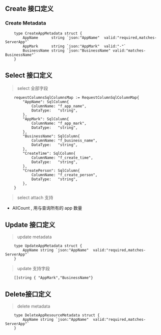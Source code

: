 
## Create 接口定义

### Create Metadata

```gotemplate
	type CreateAppMetadata struct {
		AppName      string `json:"AppName"  valid:"required,matches-ServerApp"`
		AppMark      string `json:"AppMark"  valid:"-"`
		BusinessName string `json:"BusinessName" valid:"matches-BusinessName"`
	}
```

## Select 接口定义

> select 全部字段

```gotemplate
	requestColumnsSqlColumnsMap := RequestColumnSqlColumnMap{
		"AppName": SqlColumn{
			ColumnName: "f_app_name",
			DataType:   "string",
		},
		"AppMark": SqlColumn{
			ColumnName: "f_app_mark",
			DataType:   "string",
		},
		"BusinessName": SqlColumn{
			ColumnName: "f_business_name",
			DataType:   "string",
		},
		"CreateTime": SqlColumn{
			ColumnName: "f_create_time",
			DataType:   "string",
		},
		"CreatePerson": SqlColumn{
			ColumnName: "f_create_person",
			DataType:   "string",
		},
	}
```

> select attach 支持
+ AllCount , 用与查询所有的 app 数量

## Update 接口定义

> update metadata

```gotemplate
	type UpdateAppMetadata struct {
		AppName string `json:"AppName"  valid:"required,matches-ServerApp"`
	}

```

> update 支持字段

```gotemplate
    []string { "AppMark","BusinessName"}
```

## Delete接口定义

> delete metadata

```gotemplate
	type DeleteAppResourceMetadata struct {
		AppName string `json:"AppName"  valid:"required,matches-ServerApp"`
	}
```

